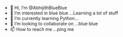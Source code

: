 - 👋 Hi, I’m @AbhijithBlueBlue
- 👀 I’m interested in blue blue ...Learning a lot of stuff
- 🌱 I’m currently learning Python...
- 💞️ I’m looking to collaborate on ...blue blue
- 📫 How to reach me ...ping me


<!---
AbhijithBlueBlue/AbhijithBlueBlue is a ✨ special ✨ repository because its `README.md` (this file) appears on your GitHub profile.
You can click the Preview link to take a look at your changes.
--->

